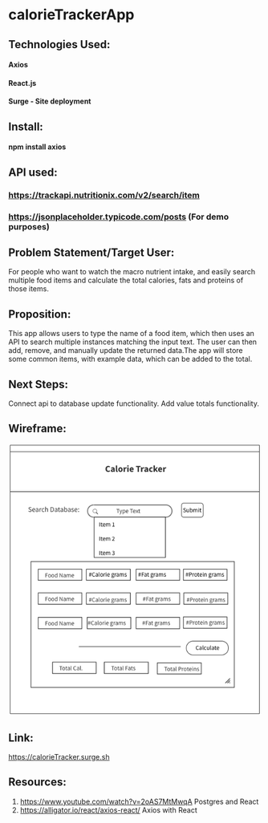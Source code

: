 # calorieTrackerApp

## Technologies Used:
#### Axios 
#### React.js
#### Surge - Site deployment

## Install:
#### npm install axios

## API used:
### https://trackapi.nutritionix.com/v2/search/item
### https://jsonplaceholder.typicode.com/posts (For demo purposes)

## Problem Statement/Target User:
For people who want to watch the macro nutrient intake, and easily search multiple food items and calculate the total calories, fats and proteins of those items. 

## Proposition:
This app allows users to type the name of a food item, which then uses an API to search 
multiple instances matching the input text. The user can then add, remove, and manually update the returned data.The app will store some common items, with example data, which can be added to the total.

## Next Steps:
Connect api to database update functionality.
Add value totals functionality.


## Wireframe:
![Home Page](/Wireframe/Home.png)

## Link:
https://calorieTracker.surge.sh

## Resources:
1. https://www.youtube.com/watch?v=2oAS7MtMwqA Postgres and React
2. https://alligator.io/react/axios-react/ Axios with React
